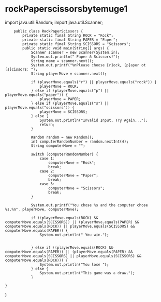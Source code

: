 # rockPaperscissorsbytemuge1
import java.util.Random;
import java.util.Scanner;


        public class RockPaperScissors {
            private static final String ROCK = "Rock";
            private static final String PAPER = "Paper";
            private static final String SCISSORS = "Scissors";
            public static void main(String[] args) {
                Scanner scanner = new Scanner(System.in);
                System.out.println(" Paper & Scissors!");
                String name = scanner.next();
                System.out.printf("%nPlease choose [r]ock, [p]aper ot [s]cissors: ");
                String playerMove = scanner.next();

                if (playerMove.equals("r") || playerMove.equals("rock")) {
                    playerMove = ROCK;
                } else if (playerMove.equals("p") || playerMove.equals("paper")) {
                    playerMove = PAPER;
                } else if (playerMove.equals("s") || playerMove.equals("scissors")) {
                    playerMove = SCISSORS;
                } else {
                    System.out.println("Invalid Input. Try Again...");
                    return;
                }

                Random random = new Random();
                int computerRandomNumber = random.nextInt(4);
                String computerMove = "";

                switch (computerRandomNumber) {
                    case 1:
                        computerMove = "Rock";
                        break;
                    case 2:
                        computerMove = "Paper";
                        break;
                    case 3:
                        computerMove = "Scissors";
                        break;
                }

                System.out.printf("You chose %s and the computer chose %s.%n", playerMove, computerMove);

                if ((playerMove.equals(ROCK) && computerMove.equals(SCISSORS)) || (playerMove.equals(PAPER) && computerMove.equals(ROCK)) || playerMove.equals(SCISSORS) && computerMove.equals(PAPER)) {
                    System.out.println(" You win.");


                } else if ((playerMove.equals(ROCK) && computerMove.equals(PAPER)) || (playerMove.equals(PAPER) && computerMove.equals(SCISSORS) || playerMove.equals(SCISSORS) && computerMove.equals(ROCK))) {
                    System.out.println("You lose ");
                } else {
                    System.out.println("This game was a draw.");
                }

    }
}

